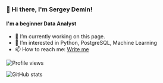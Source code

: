 ### 👋 Hi there, I'm Sergey Demin!
#### I'm a beginner Data Analyst
- 🔭 I’m currently working on this page. 
- 👀 I’m interested in Python, PostgreSQL, Machine Learning
- 📫 How to reach me: <a href="mailto: sergei%C2%B7demin1978@gmail.com">Write me</a>

<!---
Показать просмотры профиля
--->
![Profile views](https://gpvc.arturio.dev/SergeyDemin1978)


<!---
Карта статистики GitHub
--->
![GitHub stats](https://github-readme-stats.vercel.app/api?username=SergeyDemin1978&show_icons=true&theme=default_repocard)

 


<!---
SergeyDemin1978/SergeyDemin1978 is a ✨ special ✨ repository because its `README.md` (this file) appears on your GitHub profile.
You can click the Preview link to take a look at your changes.
--->
